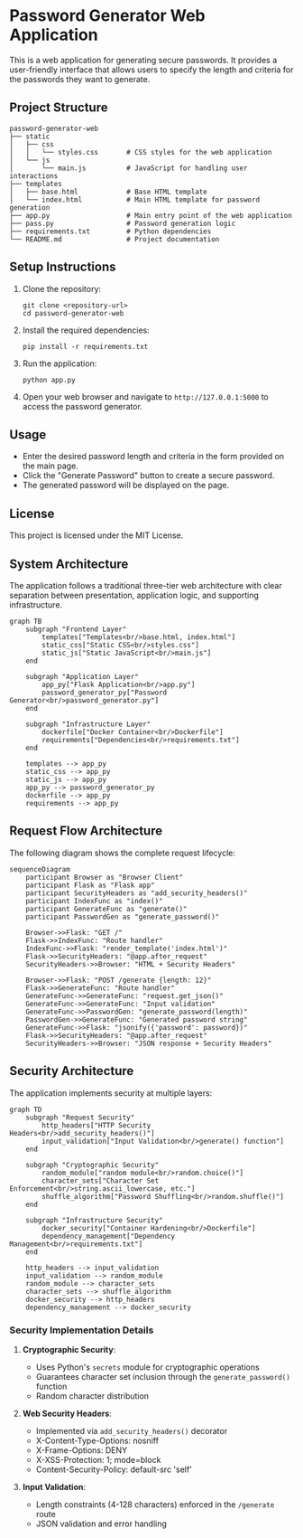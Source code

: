 # Password Generator Web Application

This is a web application for generating secure passwords. It provides a user-friendly interface that allows users to specify the length and criteria for the passwords they want to generate.

## Project Structure

```
password-generator-web
├── static
│   ├── css
│   │   └── styles.css       # CSS styles for the web application
│   └── js
│       └── main.js          # JavaScript for handling user interactions
├── templates
│   ├── base.html            # Base HTML template
│   └── index.html           # Main HTML template for password generation
├── app.py                   # Main entry point of the web application
├── pass.py                  # Password generation logic
├── requirements.txt         # Python dependencies
└── README.md                # Project documentation
```

## Setup Instructions

1. Clone the repository:
   ```
   git clone <repository-url>
   cd password-generator-web
   ```

2. Install the required dependencies:
   ```
   pip install -r requirements.txt
   ```

3. Run the application:
   ```
   python app.py
   ```

4. Open your web browser and navigate to `http://127.0.0.1:5000` to access the password generator.

## Usage

- Enter the desired password length and criteria in the form provided on the main page.
- Click the "Generate Password" button to create a secure password.
- The generated password will be displayed on the page.

## License

This project is licensed under the MIT License.

## System Architecture

The application follows a traditional three-tier web architecture with clear separation between presentation, application logic, and supporting infrastructure.

```mermaid
graph TB
    subgraph "Frontend Layer"
        templates["Templates<br/>base.html, index.html"]
        static_css["Static CSS<br/>styles.css"]
        static_js["Static JavaScript<br/>main.js"]
    end
    
    subgraph "Application Layer"
        app_py["Flask Application<br/>app.py"]
        password_generator_py["Password Generator<br/>password_generator.py"]
    end
    
    subgraph "Infrastructure Layer"
        dockerfile["Docker Container<br/>Dockerfile"]
        requirements["Dependencies<br/>requirements.txt"]
    end
    
    templates --> app_py
    static_css --> app_py
    static_js --> app_py
    app_py --> password_generator_py
    dockerfile --> app_py
    requirements --> app_py
```

## Request Flow Architecture

The following diagram shows the complete request lifecycle:

```mermaid
sequenceDiagram
    participant Browser as "Browser Client"
    participant Flask as "Flask app"
    participant SecurityHeaders as "add_security_headers()"
    participant IndexFunc as "index()"
    participant GenerateFunc as "generate()"
    participant PasswordGen as "generate_password()"
    
    Browser->>Flask: "GET /"
    Flask->>IndexFunc: "Route handler"
    IndexFunc->>Flask: "render_template('index.html')"
    Flask->>SecurityHeaders: "@app.after_request"
    SecurityHeaders->>Browser: "HTML + Security Headers"
    
    Browser->>Flask: "POST /generate {length: 12}"
    Flask->>GenerateFunc: "Route handler"
    GenerateFunc->>GenerateFunc: "request.get_json()"
    GenerateFunc->>GenerateFunc: "Input validation"
    GenerateFunc->>PasswordGen: "generate_password(length)"
    PasswordGen->>GenerateFunc: "Generated password string"
    GenerateFunc->>Flask: "jsonify({'password': password})"
    Flask->>SecurityHeaders: "@app.after_request"
    SecurityHeaders->>Browser: "JSON response + Security Headers"
```

## Security Architecture

The application implements security at multiple layers:

```mermaid
graph TD
    subgraph "Request Security"
        http_headers["HTTP Security Headers<br/>add_security_headers()"]
        input_validation["Input Validation<br/>generate() function"]
    end
    
    subgraph "Cryptographic Security"
        random_module["random module<br/>random.choice()"]
        character_sets["Character Set Enforcement<br/>string.ascii_lowercase, etc."]
        shuffle_algorithm["Password Shuffling<br/>random.shuffle()"]
    end
    
    subgraph "Infrastructure Security"
        docker_security["Container Hardening<br/>Dockerfile"]
        dependency_management["Dependency Management<br/>requirements.txt"]
    end
    
    http_headers --> input_validation
    input_validation --> random_module
    random_module --> character_sets
    character_sets --> shuffle_algorithm
    docker_security --> http_headers
    dependency_management --> docker_security
```

### Security Implementation Details

1. **Cryptographic Security**: 
   - Uses Python's `secrets` module for cryptographic operations
   - Guarantees character set inclusion through the `generate_password()` function
   - Random character distribution

2. **Web Security Headers**: 
   - Implemented via `add_security_headers()` decorator
   - X-Content-Type-Options: nosniff
   - X-Frame-Options: DENY
   - X-XSS-Protection: 1; mode=block
   - Content-Security-Policy: default-src 'self'

3. **Input Validation**: 
   - Length constraints (4-128 characters) enforced in the `/generate` route
   - JSON validation and error handling
